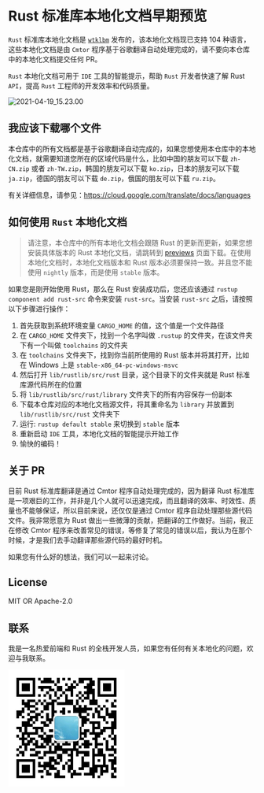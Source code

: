 # Rust 标准库本地化文档早期预览

`Rust` 标准库本地化文档是 [`wtklbm`](https://www.github.com/wtklbm) 发布的，该本地化文档现已支持 104 种语言，这些本地化文档是由 `Cmtor` 程序基于谷歌翻译自动处理完成的，请不要向本仓库中的本地化文档提交任何 PR。

`Rust` 本地化文档可用于 `IDE` 工具的智能提示，帮助 `Rust` 开发者快速了解 Rust `API`，提高 `Rust` 工程师的开发效率和代码质量。



![2021-04-19_15.23.00](./assets/2021-04-19_15.23.00.gif)



## 我应该下载哪个文件

本仓库中的所有文档都是基于谷歌翻译自动完成的，如果您想使用本仓库中的本地化文档，就需要知道您所在的区域代码是什么，比如中国的朋友可以下载 `zh-CN.zip` 或者 `zh-TW.zip`，韩国的朋友可以下载 `ko.zip`，日本的朋友可以下载 `ja.zip`，德国的朋友可以下载 `de.zip`，俄国的朋友可以下载 `ru.zip`。

有关详细信息，请参见：<https://cloud.google.com/translate/docs/languages>



## 如何使用 `Rust` 本地化文档

> 请注意，本仓库中的所有本地化文档会跟随 Rust 的更新而更新，如果您想安装具体版本的 Rust 本地化文档，请跳转到 [previews](https://github.com/wtklbm/rust-library-i18n/tree/main/previews) 页面下载。在使用本地化文档时，本地化文档版本和 Rust 版本必须要保持一致。并且您不能使用 `nightly` 版本，而是使用 `stable` 版本。
>



如果您是刚开始使用 Rust，那么在 Rust 安装成功后，您还应该通过 `rustup component add rust-src` 命令来安装 `rust-src`。当安装 `rust-src` 之后，请按照以下步骤进行操作：

1. 首先获取到系统环境变量 `CARGO_HOME` 的值，这个值是一个文件路径
2. 在 `CARGO_HOME` 文件夹下，找到一个名字叫做 `.rustup` 的文件夹，在该文件夹下有一个叫做 `toolchains` 的文件夹
3. 在 `toolchains` 文件夹下，找到你当前所使用的 Rust 版本并将其打开，比如在 Windows 上是 `stable-x86_64-pc-windows-msvc`
4. 然后打开 `lib/rustlib/src/rust` 目录，这个目录下的文件夹就是 Rust 标准库源代码所在的位置
5. 将 `lib/rustlib/src/rust/library` 文件夹下的所有内容保存一份副本
6. 下载本仓库对应的本地化文档源文件，将其重命名为 `library` 并放置到 `lib/rustlib/src/rust` 文件夹下
7. 运行: `rustup default stable` 来切换到 `stable` 版本
8. 重新启动 `IDE` 工具，本地化文档的智能提示开始工作
9. 愉快的编码！



## 关于 PR

目前 Rust 标准库翻译是通过 Cmtor 程序自动处理完成的，因为翻译 Rust 标准库是一项艰巨的工作，并非是几个人就可以迅速完成，而且翻译的效率、时效性、质量也不能够保证，所以目前来说，还仅仅是通过 Cmtor 程序自动处理那些源代码文件。我非常愿意为 Rust 做出一些微薄的贡献，把翻译的工作做好。当前，我正在修改 Cmtor 程序来改善常见的错误，等修复了常见的错误以后，我认为在那个时候，才是我们去手动翻译那些源代码的最好时机。

如果您有什么好的想法，我们可以一起来讨论。



## License

MIT OR Apache-2.0



## 联系

我是一名热爱前端和 Rust 的全栈开发人员，如果您有任何有关本地化的问题，欢迎与我联系。

<div  align="center">
	<img src="./assets/wechat.png" align="left" width="47%" />
</div>



